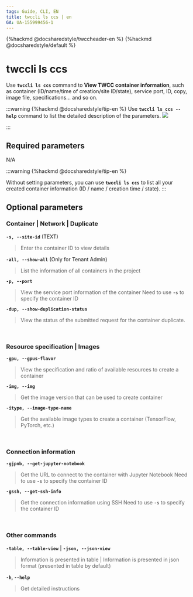 ```yaml
---
tags: Guide, CLI, EN
title: twccli ls ccs | en
GA: UA-155999456-1
---
```


{%hackmd @docsharedstyle/twccheader-en %}
{%hackmd @docsharedstyle/default %}

# twccli ls ccs

Use **`twccli ls ccs`** command to **View TWCC container information**, such as container (ID/name/time of creation/site ID/state), service port, ID, copy, image file, specifications... and so on.

:::warning
{%hackmd @docsharedstyle/tip-en %}
Use **`twccli ls ccs --help`** command to list the detailed description of the parameters.
![](https://cos.twcc.ai/SYS-MANUAL/uploads/upload_7cc508295a60ca49d6949adccb25209b.png)

:::


## Required parameters

N/A

:::warning
{%hackmd @docsharedstyle/tip-en %}

Without setting parameters, you can use **`twccli ls ccs`** to list all your created container information (ID / name / creation time / state).
:::

## Optional parameters

### Container | Network | Duplicate

**`-s, --site-id`** (TEXT)
> Enter the container ID to view details

**`-all, --show-all`** (Only for Tenant Admin)
> List the information of all containers in the project

**`-p, --port`** 
> View the service port information of the container
> <i class="fa fa-exclamation-triangle" aria-hidden="true"></i> Need to use **`-s`** to specify the container ID

**`-dup, --show-duplication-status`**
> View the status of the submitted request for the container duplicate.

<br>

### Resource specification | Images

**`-gpu, --gpus-flavor`**
> View the specification and ratio of available resources to create a container

**`-img, --img`**
> Get the image version that can be used to create container

**`-itype, --image-type-name`**
> Get the available image types to create a container (TensorFlow, PyTorch, etc.)

<br>

### Connection information

**`-gjpnb, --get-jupyter-notebook`** 
> Get the URL to connect to the container with Jupyter Notebook
> <i class="fa fa-exclamation-triangle" aria-hidden="true"></i> Need to use **`-s`** to specify the container ID

**`-gssh, --get-ssh-info`**
> Get the connection information using SSH
> <i class="fa fa-exclamation-triangle" aria-hidden="true"></i> Need to use **`-s`** to specify the container ID

<br>

### Other commands

**`-table, --table-view`** | **`-json, --json-view`**
> Information is presented in table | Information is presented in json format (presented in table by default)

**`-h`, `--help`**
> Get detailed instructions
